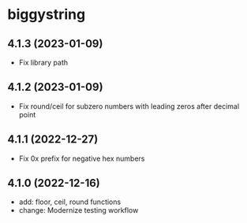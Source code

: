 # biggystring

## 4.1.3 (2023-01-09)

- Fix library path

## 4.1.2 (2023-01-09)

- Fix round/ceil for subzero numbers with leading zeros after decimal point

## 4.1.1 (2022-12-27)

- Fix 0x prefix for negative hex numbers

## 4.1.0 (2022-12-16)

- add: floor, ceil, round functions
- change: Modernize testing workflow